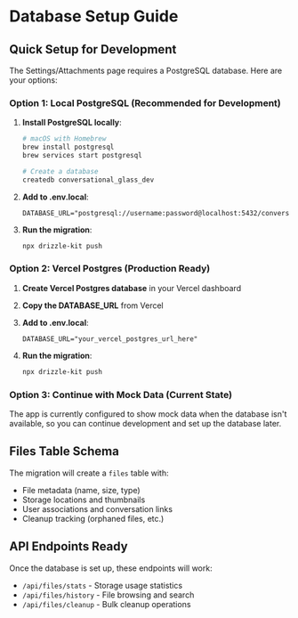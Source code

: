 # Database Setup Guide

## Quick Setup for Development

The Settings/Attachments page requires a PostgreSQL database. Here are your options:

### Option 1: Local PostgreSQL (Recommended for Development)

1. **Install PostgreSQL locally**:

   ```bash
   # macOS with Homebrew
   brew install postgresql
   brew services start postgresql

   # Create a database
   createdb conversational_glass_dev
   ```

2. **Add to .env.local**:

   ```env
   DATABASE_URL="postgresql://username:password@localhost:5432/conversational_glass_dev"
   ```

3. **Run the migration**:
   ```bash
   npx drizzle-kit push
   ```

### Option 2: Vercel Postgres (Production Ready)

1. **Create Vercel Postgres database** in your Vercel dashboard
2. **Copy the DATABASE_URL** from Vercel
3. **Add to .env.local**:

   ```env
   DATABASE_URL="your_vercel_postgres_url_here"
   ```

4. **Run the migration**:
   ```bash
   npx drizzle-kit push
   ```

### Option 3: Continue with Mock Data (Current State)

The app is currently configured to show mock data when the database isn't available, so you can continue development and set up the database later.

## Files Table Schema

The migration will create a `files` table with:

- File metadata (name, size, type)
- Storage locations and thumbnails
- User associations and conversation links
- Cleanup tracking (orphaned files, etc.)

## API Endpoints Ready

Once the database is set up, these endpoints will work:

- `/api/files/stats` - Storage usage statistics
- `/api/files/history` - File browsing and search
- `/api/files/cleanup` - Bulk cleanup operations
